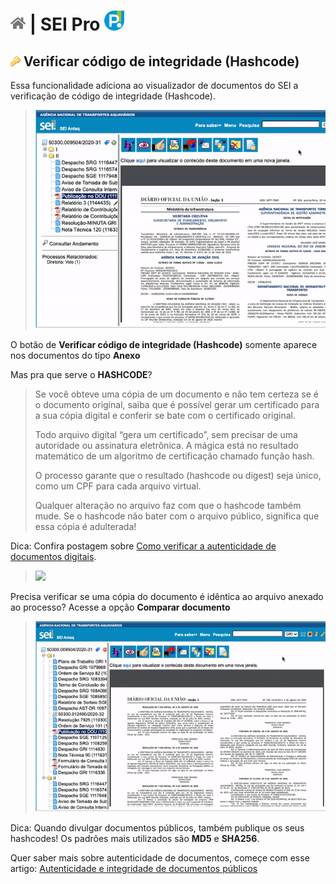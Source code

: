 # [![Home](../img/home.png)](../) |  SEI Pro ![Icone](../img/icon-32.png)

## ![SEI Pro Verificar Integridade Hashcode](../img/icon-hashcode.png) Verificar código de integridade (Hashcode)

Essa funcionalidade adiciona ao visualizador de documentos do SEI a verificação de código de integridade (Hashcode).

> ![Tela Verificar Integridade Hashcode](../img/tela-hashcode.gif) 

O botão de **Verificar código de integridade (Hashcode)** somente aparece nos documentos do tipo **Anexo**

Mas pra que serve o **HASHCODE**?

> Se você obteve uma cópia de um documento e não tem certeza se é o documento original, saiba que é possível gerar um certificado para a sua cópia digital e conferir se bate com o certificado original.
>
> Todo arquivo digital “gera um certificado”, sem precisar de uma autoridade ou assinatura eletrônica. A mágica está no resultado matemático de um algoritmo de certificação chamado função hash.
> 
> O processo garante que o resultado (hashcode ou digest) seja único, como um CPF para cada arquivo virtual. 
> 
> Qualquer alteração no arquivo faz com que o hashcode  também mude. Se o hashcode  não bater com o arquivo público, significa que essa cópia é adulterada!

Dica: Confira postagem sobre [Como verificar a autenticidade de documentos digitais](https://www.instagram.com/p/CIZ-8DjnEyv/).

> <img src="https://github.com/pedrohsoaresadv/sei-pro/raw/master/img/post8-1.png" data-canonical-src="https://github.com/pedrohsoaresadv/sei-pro/raw/master/img/post8-1.png" width="300"/>

Precisa verificar se uma cópia do documento é idêntica ao arquivo anexado ao processo? Acesse a opção **Comparar documento**

> ![Tela Verificar Integridade Hashcode](../img/tela-hashcode2.gif) 

Dica: Quando divulgar documentos  públicos, também publique os seus hashcodes! Os padrões mais utilizados são **MD5** e **SHA256**.

Quer saber mais sobre autenticidade de documentos, começe com esse artigo: [Autenticidade e integridade de documentos públicos
](https://medium.com/@peterkrauss/autenticidade-e-integridade-de-documentos-p%C3%BAblicos-aabea5389f4b)
